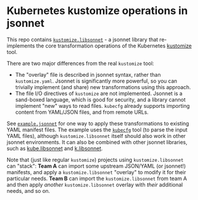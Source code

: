 # Kubernetes kustomize operations in jsonnet

This repo contains [`kustomize.libsonnet`](https://github.com/anguslees/kustomize-libsonnet/blob/master/kustomize.libsonnet) - a jsonnet library that re-implements the core transformation operations of the Kubernetes [kustomize](https://kustomize.io/) tool.

There are two major differences from the real `kustomize` tool:
- The "overlay" file is described in jsonnet syntax, rather than `kustomize.yaml`.  Jsonnet is significantly more powerful, so you can trivially implement (and share) new transformations using this approach.
- The file I/O directives of `kustomize` are not implemented.  Jsonnet is a sand-boxed language, which is good for security, and a library cannot implement "new" ways to read files.  `kubecfg` already supports importing content from YAML/JSON files, and from remote URLs.

See [`example.jsonnet`](https://github.com/anguslees/kustomize-libsonnet/blob/master/example.jsonnet) for one way to apply these transformations to existing YAML manifest files.  The example uses the [`kubecfg`](https://github.com/ksonnet/kubecfg) tool (to parse the input YAML files), although `kustomize.libsonnet` itself should also work in other jsonnet environments.  It can also be combined with other jsonnet libraries, such as [kube.libsonnet](https://github.com/bitnami-labs/kube-libsonnet) and [k.libsonnet](https://github.com/ksonnet/ksonnet-lib).

Note that (just like regular `kustomize`) projects using `kustomize.libsonnet` can "stack": **Team A** can import some upstream JSON/YAML (or jsonnet!) manifests, and apply a `kustomize.libsonnet` "overlay" to modify it for their particular needs.  **Team B** can import the `kustomize.libsonnet` from team A and then apply _another_ `kustomize.libsonnet` overlay with _their_ additional needs, and so on.
